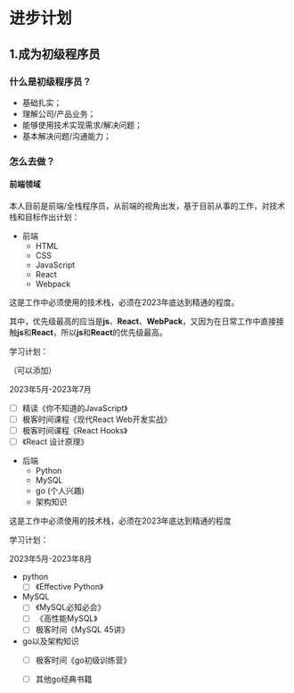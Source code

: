 # 进步计划
## 1.成为初级程序员
### 什么是初级程序员？
- 基础扎实；
- 理解公司/产品业务；
- 能够使用技术实现需求/解决问题；
- 基本解决问题/沟通能力；

### 怎么去做？
#### 前端领域
本人目前是前端/全栈程序员，从前端的视角出发，基于目前从事的工作，对技术栈和目标作出计划：
- 前端
  - HTML
  - CSS
  - JavaScript
  - React
  - Webpack

这是工作中必须使用的技术栈，必须在2023年底达到精通的程度。

其中，优先级最高的应当是**js**、**React**、**WebPack**，又因为在日常工作中直接接触**js**和**React**，所以**js**和**React**的优先级最高。

学习计划：

（可以添加）

2023年5月-2023年7月
- [ ] 精读《你不知道的JavaScript》
- [ ] 极客时间课程《现代React Web开发实战》
- [ ] 极客时间课程《React Hooks》
- [ ] 《React 设计原理》

- 后端
  - Python
  - MySQL
  - go (个人兴趣)
  - 架构知识

这是工作中必须使用的技术栈，必须在2023年底达到精通的程度

学习计划：

2023年5月-2023年8月
- python
  - [ ] 《Effective Python》
- MySQL
  - [ ] 《MySQL必知必会》
  - [ ] 《高性能MySQL》
  - [ ] 极客时间《MySQL 45讲》
- go以及架构知识
  - [ ] 极客时间《go初级训练营》
  - [ ] 其他go经典书籍

